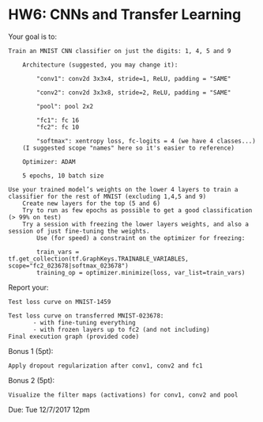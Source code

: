 HW6: CNNs and Transfer Learning
===============================

 

Your goal is to:

    Train an MNIST CNN classifier on just the digits: 1, 4, 5 and 9

        Architecture (suggested, you may change it):

            "conv1": conv2d 3x3x4, stride=1, ReLU, padding = "SAME"

            "conv2": conv2d 3x3x8, stride=2, ReLU, padding = "SAME"

            "pool": pool 2x2

            "fc1": fc 16
            "fc2": fc 10

            "softmax": xentropy loss, fc-logits = 4 (we have 4 classes...)
        (I suggested scope "names" here so it's easier to reference)

        Optimizer: ADAM

        5 epochs, 10 batch size

    Use your trained model’s weights on the lower 4 layers to train a classifier for the rest of MNIST (excluding 1,4,5 and 9)
        Create new layers for the top (5 and 6)
        Try to run as few epochs as possible to get a good classification (> 99% on test)
        Try a session with freezing the lower layers weights, and also a session of just fine-tuning the weights.
            Use (for speed) a constraint on the optimizer for freezing:

            train_vars = tf.get_collection(tf.GraphKeys.TRAINABLE_VARIABLES, scope="fc2_023678|softmax_023678")
            training_op = optimizer.minimize(loss, var_list=train_vars)

 

Report your:

    Test loss curve on MNIST-1459

    Test loss curve on transferred MNIST-023678:
           - with fine-tuning everything
           - with frozen layers up to fc2 (and not including)
    Final execution graph (provided code)

Bonus 1 (5pt):

    Apply dropout regularization after conv1, conv2 and fc1

Bonus 2 (5pt):

    Visualize the filter maps (activations) for conv1, conv2 and pool

 

Due: Tue 12/7/2017 12pm
